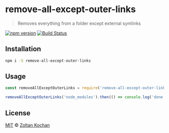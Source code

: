 # remove-all-except-outer-links

> Removes everything from a folder except external symlinks

<!--@shields('npm', 'travis')-->
[![npm version](https://img.shields.io/npm/v/remove-all-except-outer-links.svg)](https://www.npmjs.com/package/remove-all-except-outer-links) [![Build Status](https://img.shields.io/travis/pnpm/remove-all-except-outer-links/master.svg)](https://travis-ci.org/pnpm/remove-all-except-outer-links)
<!--/@-->

## Installation

```sh
npm i -S remove-all-except-outer-links
```

## Usage

```js
const removeAllExceptOuterLinks = require('remove-all-except-outer-links')

removeAllExceptOuterLinks('node_modules').then(() => console.log('done'))
```

## License

[MIT](./LICENSE) © [Zoltan Kochan](https://www.kochan.io)
